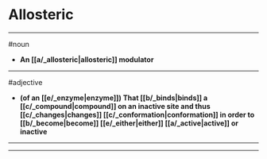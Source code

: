# Allosteric
---
#noun
- **An [[a/_allosteric|allosteric]] modulator**
---
#adjective
- **(of an [[e/_enzyme|enzyme]]) That [[b/_binds|binds]] a [[c/_compound|compound]] on an inactive site and thus [[c/_changes|changes]] [[c/_conformation|conformation]] in order to [[b/_become|become]] [[e/_either|either]] [[a/_active|active]] or inactive**
---
---
